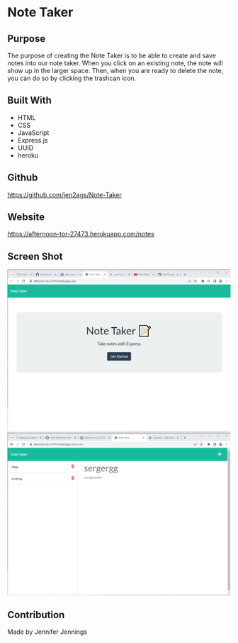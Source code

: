 # Note Taker 

## Purpose
The purpose of creating the Note Taker is to be able to create and save notes into our note taker. When you click on an existing note, the note will show up in the larger space. Then, when you are ready to delete the note, you can do so by clicking the trashcan icon.

## Built With
* HTML
* CSS
* JavaScript
* Express.js
* UUID
* heroku

## Github
https://github.com/jen2ags/Note-Taker

## Website
https://afternoon-tor-27473.herokuapp.com/notes

## Screen Shot
![Screenshot Note Taker Main](https://github.com/jen2ags/Note-Taker/blob/main/images/Note%20Taker%20main%20page.png)
![Screenshot Note Taker notes page](https://github.com/jen2ags/Note-Taker/blob/main/images/Note%20Taker%20notes%20page.png)


## Contribution
Made by Jennifer Jennings
